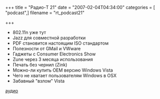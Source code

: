 +++
title = "Радио-T 21"
date = "2007-02-04T04:34:00"
categories = [ "podcast",]
filename = "rt_podcast21"

+++

- 802.11n уже тут
- Jazz для совместной разработки
- PDF становится настоящим ISO стандартом
- Полезности от GMail и VWware
- Гаджеты с Consumer Electronics Show
- Zune через 3 месяца использования
- Печать без чернил (Zink)
- Можно-ли купить OEM версию Windows Vista
- Чего не хватает пользователям Windows в OSX
- Забавный "взлом" Vista

[аудио](http://cdn.radio-t.com/rt_podcast21.mp3)
<audio src="http://cdn.radio-t.com/rt_podcast21.mp3" preload="none"></audio>